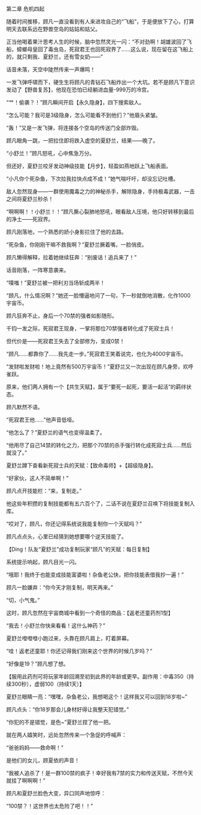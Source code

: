 第二章 危机四起

随着时间推移，顾凡一直没看到有人来进攻自己的“飞船”，于是便放下了心，打算明天去联系远在野兽空岛的姑姑和姑父。

正当他喝着果汁思考人生的时候，脑中忽然灵光一闪：“不对劲啊！胡雄波回了飞船，蟑螂母皇回了毒虫岛，死寂君王也回死寂界了……这么说，现在留在这飞船上的，就只剩我、夏舒兰，还有雪女奶——”

话音未落，天空中陡然传来一声爆鸣！

一发飞弹呼啸而下，硬生生将顾凡的青钻石飞船炸出一个大坑。若不是顾凡下意识发动了【野兽复苏】，他现在恐怕已经躺进血量-999万的冷宫。

“艹！偷袭？！”顾凡瞬间开启【永久隐身】，四下搜索敌人。

“怎么可能？我可是3级隐身，怎么可能看不到他们？”他眉头紧皱。

“轰！”又是一发飞弹，将连接各个空岛的传送门全部炸毁。

顾凡眼角一跳，一把拉住即将跌入虚空的夏舒兰，结果——晚了。

“小舒兰！”顾凡怒吼，心中焦急万分。

但还好，夏舒兰咬牙发动神级技能【月步】，轻盈如燕地跃上飞船表面。

“小凡你个死杂鱼，下次拉我拉快点成不成！”她气喘吁吁，却没忘记吐槽。

敌人忽然现身——一群使用魔毒之力的神秘杀手，解除隐身，手持极毒武器，一击之间将夏舒兰秒杀！

“啊啊啊！！小舒兰！！”顾凡撕心裂肺地怒吼，眼看敌人压境，他只好转移到最后的净土——死寂界。

顾凡刚落地，一个熟悉的娇小身影拦住了他的去路。

“死杂鱼，你刚刚干嘛不救我啊？”夏舒兰撅着嘴，一脸俏皮。

顾凡懒得解释，拉着她继续狂奔：“别废话！追兵来了！”

话音刚落，一阵寒意袭来。

“噗嗤！”夏舒兰被一把利刃当场斩成两半！

“顾凡，什么情况啊？”她还一脸懵逼地问了一句，下一秒就倒地消散，化作1000宇宙币。

顾凡狂奔不止，身后一个70禁的强者如影随形。

千钧一发之际，死寂君王现身，一掌将那位70禁强者转化成了死寂士兵！

但代价是——死寂君王失去了全部修为，变成0禁！

“顾凡……都靠你了……我先走一步。”死寂君王笑着说完，也化为4000宇宙币。

“发财啦发财啦！地上竟然有500万宇宙币！”夏舒兰又一次出现在顾凡身旁，欢呼雀跃。

原来，他们两人拥有一个【共生天赋】，属于“要死一起死，要活一起活”的羁绊状态。

顾凡默然不语。

“死寂君王他……”他声音低哑。

“他怎么了？”夏舒兰的语气也变得温柔了。

“他用尽了自己14禁的转化之力，把那个70禁的杀手强行转化成死寂士兵……然后就没了。”

夏舒兰蹲下查看新死寂士兵的天赋：【致命毒师】+【超级隐身】。

“好家伙，这人不简单啊！”

顾凡点开技能栏：“来，复制走。”

他这些年积攒的复制技能都有五六百个了，二话不说在夏舒兰召唤下将技能复制入库。

“哎对了，顾凡，你还记得系统说我能复制你一个天赋吗？”

顾凡点点头，心里已经猜到她想要哪个逆天技能了。

【Ding！队友“夏舒兰”成功复制玩家“顾凡”的天赋：每日复制】

系统提示响起，顾凡目光一闪。

“哦耶！我终于也能变成技能富婆啦！杂鱼老公快，把你技能表借我抄一遍！”

顾凡一脸嫌弃：“你今天才刚复制，明天再来。”

“切，小气鬼。”

这时，顾凡忽然在宇宙商城中看到一个奇怪的商品：【返老还童药剂1型】

“我去！小舒兰你快来看看！这什么神药？”

夏舒兰噔噔噔小跑过来，头靠在顾凡肩上，盯着屏幕。

“哇！返老还童耶！你还记得我们刚来这个世界的时候几岁吗？”

“好像是19？”顾凡想了想。

【服用此药剂可将玩家年龄回溯至初到此界的年龄或更早。副作用：中毒350（持续300秒），虚弱100（持续1天）】

夏舒兰眼睛一亮：“嘿嘿，杂鱼老公，我想喝这个！这样我又可以回到18岁啦~”

顾凡点头：“你18岁那会儿身材好得让我整天犯错觉。”

“你犯的不是错觉，是色~”夏舒兰捏了他一把。

就在两人嬉笑时，远处忽然传来一个急促的呼喊声：

“爸爸妈妈——救命啊！”

是他们的女儿，顾夏依的声音！

“我被人追杀了！是一群100禁的疯子！幸好我有7禁的实力和传送天赋，不然今天就挂了啊啊啊！”

顾凡和夏舒兰脸色大变，异口同声地惊呼：

“100禁？！这世界也太危险了吧！！”
